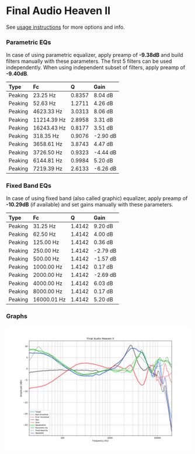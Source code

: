 # Final Audio Heaven II
See [usage instructions](https://github.com/jaakkopasanen/AutoEq#usage) for more options and info.

### Parametric EQs
In case of using parametric equalizer, apply preamp of **-9.38dB** and build filters manually
with these parameters. The first 5 filters can be used independently.
When using independent subset of filters, apply preamp of **-9.40dB**.

| Type    | Fc          |      Q | Gain     |
|:--------|:------------|:-------|:---------|
| Peaking | 23.25 Hz    | 0.8357 | 8.04 dB  |
| Peaking | 52.63 Hz    | 1.2711 | 4.26 dB  |
| Peaking | 4623.33 Hz  | 3.0313 | 8.06 dB  |
| Peaking | 11214.39 Hz | 2.8958 | 3.31 dB  |
| Peaking | 16243.43 Hz | 0.8177 | 3.51 dB  |
| Peaking | 318.35 Hz   | 0.9076 | -2.90 dB |
| Peaking | 3658.61 Hz  | 3.8743 | 4.47 dB  |
| Peaking | 3726.50 Hz  | 0.9323 | -4.44 dB |
| Peaking | 6144.81 Hz  | 0.9984 | 5.20 dB  |
| Peaking | 7219.39 Hz  | 2.6133 | -6.26 dB |

### Fixed Band EQs
In case of using fixed band (also called graphic) equalizer, apply preamp of **-10.29dB**
(if available) and set gains manually with these parameters.

| Type    | Fc          |      Q | Gain     |
|:--------|:------------|:-------|:---------|
| Peaking | 31.25 Hz    | 1.4142 | 9.20 dB  |
| Peaking | 62.50 Hz    | 1.4142 | 4.00 dB  |
| Peaking | 125.00 Hz   | 1.4142 | 0.36 dB  |
| Peaking | 250.00 Hz   | 1.4142 | -2.79 dB |
| Peaking | 500.00 Hz   | 1.4142 | -1.57 dB |
| Peaking | 1000.00 Hz  | 1.4142 | 0.17 dB  |
| Peaking | 2000.00 Hz  | 1.4142 | -2.69 dB |
| Peaking | 4000.00 Hz  | 1.4142 | 6.03 dB  |
| Peaking | 8000.00 Hz  | 1.4142 | 0.17 dB  |
| Peaking | 16000.01 Hz | 1.4142 | 5.20 dB  |

### Graphs
![](./Final%20Audio%20Heaven%20II.png)